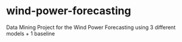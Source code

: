 # wind-power-forecasting
Data Mining Project for the Wind Power Forecasting using 3 different models + 1 baseline
